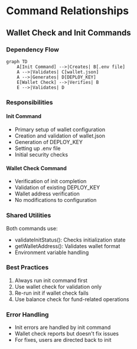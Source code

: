 # Command Relationships

## Wallet Check and Init Commands

### Dependency Flow
```mermaid
graph TD
    A[Init Command] -->|Creates| B[.env file]
    A -->|Validates| C[wallet.json]
    A -->|Generates| D[DEPLOY_KEY]
    E[Wallet Check] -->|Verifies| B
    E -->|Validates| D
```

### Responsibilities

#### Init Command
- Primary setup of wallet configuration
- Creation and validation of wallet.json
- Generation of DEPLOY_KEY
- Setting up .env file
- Initial security checks

#### Wallet Check Command
- Verification of init completion
- Validation of existing DEPLOY_KEY
- Wallet address verification
- No modifications to configuration

### Shared Utilities
Both commands use:
- validateInitStatus(): Checks initialization state
- getWalletAddress(): Validates wallet format
- Environment variable handling

### Best Practices
1. Always run init command first
2. Use wallet check for validation only
3. Re-run init if wallet check fails
4. Use balance check for fund-related operations

### Error Handling
- Init errors are handled by init command
- Wallet check reports but doesn't fix issues
- For fixes, users are directed back to init 